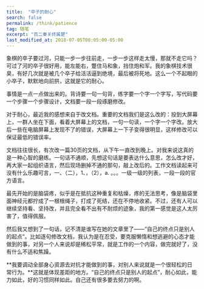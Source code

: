 ```yaml
---
title:  "卒子的耐心"
search: false
permalink: /think/patience
tag: 随笔
excerpt: "百二秦关终属楚"
last_modified_at: 2018-07-05T08:05:00-05:00
---
```


象棋的卒子要过河，只能一步一步往前走，一步一步这样走太慢，那就不走它吗？可过了河的卒子很好用，能左能右，蹩住马和象，挡住炮和军。我的象棋技术很臭，有好几次就是被几个卒子给活活逼到绝境，最后被将死地。这么一个不起眼的小卒子，默默地向前拱，这就是它的耐心。

事情是一点一点做出来的。背诗要一句一句背，练字要一个字一个字写，写代码要一个步骤一个步骤设计，文档要一段一段琢磨修改。

对于耐心，最近我的感想来自于改文档。重要的文档我们是这么改的：投到大屏幕上，一群人坐在下面，看着大屏幕上的文档，一句一句读，一个字一个字改。放大后一些在电脑屏幕上发现不了的错误，大屏幕上一下子变得很明显，这样修改可以保证最低的错误率。

文档往往很长，有次改一篇30页的文档，从下午一直改到晚上。对我来说这真的是一种心智的磨练。一句话不通顺，先想这句话是要表达什么意思，怎么改才好，再大家一起组织语言，然后现场删掉不通的那句，敲上改后的。工作文档读起来可没有什么乐趣可言，一、（二），1、，（2），a. 。。。一级一级的列表，一段一段的官方语言。

最先开始的是脑袋疼，似乎是在抵抗这种重复和枯燥，疼的无法思考，像是脑袋里面神经元都拧成了一根根绳子，打成了死结，还在不停地收紧。不过，还有人可以继续坚持看、坚持改，并且完全看不出有不耐烦的迹象，我的第一感觉是这人太厉害了，值得佩服。

然后我又想到了一句话，记不清是谁写在她的文章里了——“自己的终点只是别人的起点”。比如逐句修改文档，我认为是在忍受，要克服懒惰和想逃避的心态才能做到的事，对另一个人来说却是稀松平常，就是工作的一个内容，做完就好了，没有什么不适和焦躁。

**我要调动全部身心资源去对抗才能做到的事，对别人来说就是一个很轻松的日常行为。**这就是体现差距的地方。“自己的终点只是别人的起点”，耐心如此，能力如此，好的习惯同样如此。自己还有很多要去努力的啊。



